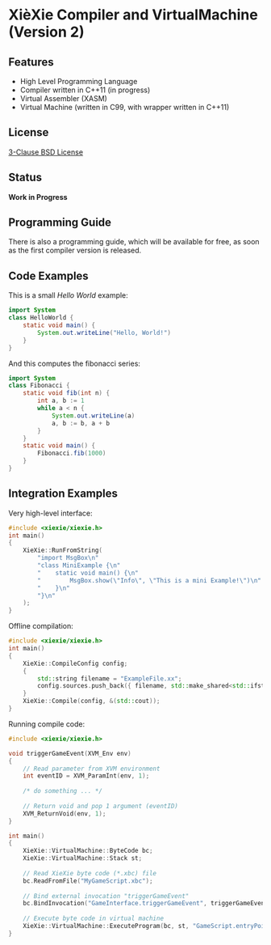 XièXie Compiler and VirtualMachine (Version 2)
==============================================

Features
--------

- High Level Programming Language
- Compiler written in C++11 (in progress)
- Virtual Assembler (XASM)
- Virtual Machine (written in C99, with wrapper written in C++11)

License
-------

[3-Clause BSD License](https://github.com/LukasBanana/XieXie-2/blob/master/LICENSE.txt)

Status
------

**Work in Progress**

Programming Guide
-----------------

There is also a programming guide, which will be available for free,
as soon as the first compiler version is released.

Code Examples
-------------

This is a small *Hello World* example:
```java
import System
class HelloWorld {
	static void main() {
		System.out.writeLine("Hello, World!")
	}
}
```

And this computes the fibonacci series:
```java
import System
class Fibonacci {
	static void fib(int n) {
		int a, b := 1
		while a < n {
			System.out.writeLine(a)
			a, b := b, a + b
		}
	}
	static void main() {
		Fibonacci.fib(1000)
	}
}
```

Integration Examples
--------------------
Very high-level interface:
```cpp
#include <xiexie/xiexie.h>
int main()
{
	XieXie::RunFromString(
		"import MsgBox\n"
		"class MiniExample {\n"
		"    static void main() {\n"
		"        MsgBox.show(\"Info\", \"This is a mini Example!\")\n"
		"    }\n"
		"}\n"
	);
}
```

Offline compilation:
```cpp
#include <xiexie/xiexie.h>
int main()
{
	XieXie::CompileConfig config;
	{
		std::string filename = "ExampleFile.xx";
		config.sources.push_back({ filename, std::make_shared<std::ifstream>(filename) });
	}
	XieXie::Compile(config, &(std::cout));
}
```

Running compile code:
```cpp
#include <xiexie/xiexie.h>

void triggerGameEvent(XVM_Env env)
{
	// Read parameter from XVM environment
	int eventID = XVM_ParamInt(env, 1);
	
	/* do something ... */
	
	// Return void and pop 1 argument (eventID)
	XVM_ReturnVoid(env, 1);
}

int main()
{
	XieXie::VirtualMachine::ByteCode bc;
	XieXie::VirtualMachine::Stack st;
	
	// Read XieXie byte code (*.xbc) file
	bc.ReadFromFile("MyGameScript.xbc");
	
	// Bind external invocation "triggerGameEvent"
	bc.BindInvocation("GameInterface.triggerGameEvent", triggerGameEvent);
	
	// Execute byte code in virtual machine
	XieXie::VirtualMachine::ExecuteProgram(bc, st, "GameScript.entryPoint");
}
```


